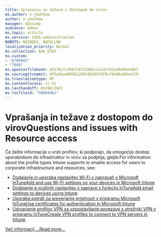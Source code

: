 ```yaml
---
title: Vprašanja in težave z dostopom do virov
ms.author: v-jmathew
author: v-jmathew
manager: dansimp
audience: Admin
ms.topic: article
ms.service: o365-administration
ROBOTS: NOINDEX, NOFOLLOW
localization_priority: Normal
ms.collection: Adm_O365
ms.custom:
- "6700002"
- "7680"
ms.openlocfilehash: d5278cfcf607c0722e02c2ca3cf421e0d492a9b7
ms.sourcegitcommit: 475a9eaa095812091991857df6cf6490a8bbe179
ms.translationtype: MT
ms.contentlocale: sl-SI
ms.lasthandoff: 03/08/2021
ms.locfileid: "50694461"
---
```

# <a name="questions-and-issues-with-resource-access"></a><span data-ttu-id="caa9b-102">Vprašanja in težave z dostopom do virov</span><span class="sxs-lookup"><span data-stu-id="caa9b-102">Questions and issues with Resource access</span></span>

<span data-ttu-id="caa9b-103">Če želite informacije o vrsti profilov, ki podpirajo, da omogočijo dostop uporabnikom do infrastruktur in virov za podjetja, glejte:</span><span class="sxs-lookup"><span data-stu-id="caa9b-103">For information about the profile types Intune supports to enable access for users to corporate infrastructure and resources, see:</span></span>

- [<span data-ttu-id="caa9b-104">Dodajanje in uporaba nastavitev Wi-Fi v napravah v Microsoft InTune</span><span class="sxs-lookup"><span data-stu-id="caa9b-104">Add and use Wi-Fi settings on your devices in Microsoft Intune</span></span>](https://docs.microsoft.com/mem/intune/configuration/wi-fi-settings-configure)
- [<span data-ttu-id="caa9b-105">Dodajanje e-poštnih nastavitev v naprave s funkcijo InTune</span><span class="sxs-lookup"><span data-stu-id="caa9b-105">Add email settings to devices using Intune</span></span>](https://docs.microsoft.com/mem/intune/configuration/email-settings-configure)
- [<span data-ttu-id="caa9b-106">Uporaba potrdil za preverjanje pristnosti v programu Microsoft InTune</span><span class="sxs-lookup"><span data-stu-id="caa9b-106">Use certificates for authentication in Microsoft Intune</span></span>](https://docs.microsoft.com/mem/intune/protect/certificates-configure)
- [<span data-ttu-id="caa9b-107">Ustvarjanje profilov VPN za vzpostavljanje povezave s strežniki VPN v programu InTune</span><span class="sxs-lookup"><span data-stu-id="caa9b-107">Create VPN profiles to connect to VPN servers in Intune</span></span>](https://docs.microsoft.com/mem/intune/configuration/vpn-settings-configure)

[<span data-ttu-id="caa9b-108">Več informacij ...</span><span class="sxs-lookup"><span data-stu-id="caa9b-108">Read more...</span></span>](https://docs.microsoft.com/mem/intune/configuration/device-profile-troubleshoot)
